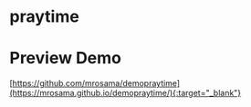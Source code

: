 # praytime

# Preview Demo
 
  [https://github.com/mrosama/demopraytime](https://mrosama.github.io/demopraytime/){:target="_blank"}
 
